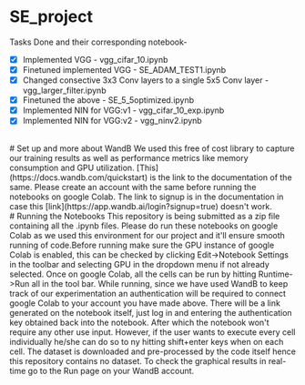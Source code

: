 # SE_project

Tasks Done and their corresponding notebook-
<br>
- [x] Implemented VGG - vgg_cifar_10.ipynb
- [x] Finetuned implemented VGG - SE_ADAM_TEST1.ipynb
- [x] Changed consective 3x3 Conv layers to a single 5x5 Conv layer - vgg_larger_filter.ipynb
- [x] Finetuned the above - SE_5_5optimized.ipynb
- [x] Implemented NIN for VGG:v1 - vgg_cifar_10_exp.ipynb
- [X] Implemented NIN for VGG:v2 - vgg_ninv2.ipynb
<br>
# Set up and more about WandB
We used this free of cost library to capture our training results as well as performance metrics like memory consumption and GPU utilization. [This](https://docs.wandb.com/quickstart) is the link to the documentation of the same. Please create an account with the same before running the notebooks on google Colab. The link to signup is in the documentation in case this [link](https://app.wandb.ai/login?signup=true) doesn't work.
<br>
# Running the Notebooks
This repository is being submitted as a zip file containing all the .ipynb files. Please do run these notebooks on google Colab as we used this environment for our project and it'll ensure smooth running of code.Before running make sure the GPU instance of google Colab is enabled, this can be checked by clicking Edit->Notebook Settings in the toolbar and selecting GPU in the dropdown menu if not already selected. Once on google Colab, all the cells can be run by hitting Runtime->Run all in the tool bar. While running, since we have used WandB to keep track of our experimentation an authentication will be required to connect google Colab to your account you have made above. There will be a link generated on the notebook itself, just log in and entering the authentication key obtained back into the notebook. After which the notebook won't require any other use input. However, if the user wants to execute every cell individually he/she can do so to ny hitting shift+enter keys when on each cell. The dataset is downloaded and pre-processed by the code itself hence this repository contains no dataset. To check the graphical results in real-time go to the Run page on your WandB account. 
